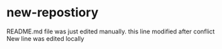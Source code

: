 # new-repostiory

README.md file was just edited manually.
this line modified after conflict
New line was edited locally
